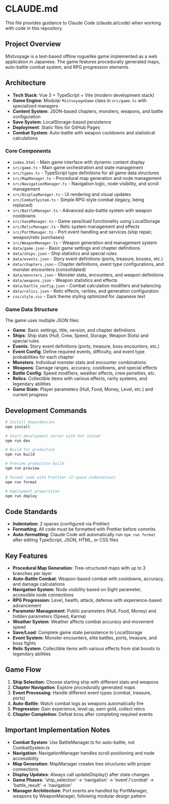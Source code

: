# CLAUDE.md

This file provides guidance to Claude Code (claude.ai/code) when working with code in this repository.

## Project Overview

Mistvoyage is a text-based offline roguelike game implemented as a web application in Japanese. The game features procedurally generated maps, auto-battle combat system, and RPG progression elements.

## Architecture

- **Tech Stack**: Vue 3 + TypeScript + Vite (modern development stack)
- **Game Engine**: Modular `MistvoyageGame` class in `src/game.ts` with specialized managers
- **Content System**: JSON-based chapters, monsters, weapons, and battle configuration
- **Save System**: LocalStorage-based persistence
- **Deployment**: Static files for GitHub Pages
- **Combat System**: Auto-battle with weapon cooldowns and statistical calculations

### Core Components

- `index.html` - Main game interface with dynamic content display
- `src/game.ts` - Main game orchestration and state management
- `src/types.ts` - TypeScript type definitions for all game data structures
- `src/MapManager.ts` - Procedural map generation and node management
- `src/NavigationManager.ts` - Navigation logic, node visibility, and scroll management
- `src/DisplayManager.ts` - UI rendering and visual updates
- `src/CombatSystem.ts` - Simple RPG-style combat (legacy, being replaced)
- `src/BattleManager.ts` - Advanced auto-battle system with weapon cooldowns
- `src/SaveManager.ts` - Game save/load functionality using LocalStorage
- `src/RelicManager.ts` - Relic system management and effects
- `src/PortManager.ts` - Port event handling and services (ship repair, weapon/relic purchases)
- `src/WeaponManager.ts` - Weapon generation and management system
- `data/game.json` - Basic game settings and chapter definitions
- `data/ships.json` - Ship statistics and special rules
- `data/events.json` - Story event definitions (ports, treasure, bosses, etc.)
- `data/chapters.json` - Chapter definitions, event type configurations, and monster encounters (consolidated)
- `data/monsters.json` - Monster stats, encounters, and weapon definitions
- `data/weapons.json` - Weapon statistics and effects
- `data/battle_config.json` - Combat calculation modifiers and balancing
- `data/relics.json` - Relic effects, rarities, and generation configuration
- `css/style.css` - Dark theme styling optimized for Japanese text

### Game Data Structure

The game uses multiple JSON files:
- **Game**: Basic settings, title, version, and chapter definitions
- **Ships**: Ship stats (Hull, Crew, Speed, Storage, Weapon Slots) and special rules
- **Events**: Story event definitions (ports, treasure, boss encounters, etc.)
- **Event Config**: Define required events, difficulty, and event type probabilities for each chapter
- **Monsters**: Individual monster stats and encounter combinations
- **Weapons**: Damage ranges, accuracy, cooldowns, and special effects
- **Battle Config**: Speed modifiers, weather effects, crew penalties, etc.
- **Relics**: Collectible items with various effects, rarity systems, and legendary abilities
- **Game State**: Player parameters (Hull, Food, Money, Level, etc.) and current progress

## Development Commands

```bash
# Install dependencies
npm install

# Start development server with hot reload
npm run dev

# Build for production
npm run build

# Preview production build
npm run preview

# Format code with Prettier (2-space indentation)
npm run format

# Deployment preparation
npm run deploy
```

## Code Standards

- **Indentation**: 2 spaces (configured via Prettier)
- **Formatting**: All code must be formatted with Prettier before commits
- **Auto-formatting**: Claude Code will automatically run `npm run format` after editing TypeScript, JSON, HTML, or CSS files

## Key Features

- **Procedural Map Generation**: Tree-structured maps with up to 3 branches per layer
- **Auto-Battle Combat**: Weapon-based combat with cooldowns, accuracy, and damage calculations  
- **Navigation System**: Node visibility based on Sight parameter, accessible node connections
- **RPG Progression**: Level, health, attack, defense with experience-based advancement
- **Parameter Management**: Public parameters (Hull, Food, Money) and hidden parameters (Speed, Karma)
- **Weather System**: Weather affects combat accuracy and movement speed
- **Save/Load**: Complete game state persistence to LocalStorage
- **Event System**: Monster encounters, elite battles, ports, treasure, and boss fights
- **Relic System**: Collectible items with various effects from stat boosts to legendary abilities

## Game Flow

1. **Ship Selection**: Choose starting ship with different stats and weapons
2. **Chapter Navigation**: Explore procedurally generated maps
3. **Event Processing**: Handle different event types (combat, treasure, ports)
4. **Auto-Battle**: Watch combat logs as weapons automatically fire
5. **Progression**: Gain experience, level up, earn gold, collect relics
6. **Chapter Completion**: Defeat boss after completing required events

## Important Implementation Notes

- **Combat System**: Use BattleManager.ts for auto-battle, not CombatSystem.ts
- **Navigation**: NavigationManager handles scroll positioning and node accessibility
- **Map Generation**: MapManager creates tree structures with proper connections
- **Display Updates**: Always call updateDisplay() after state changes
- **Game Phases**: 'ship_selection' → 'navigation' → 'event'/'combat' → 'battle_result' → 'navigation'
- **Manager Architecture**: Port events are handled by PortManager, weapons by WeaponManager, following modular design pattern